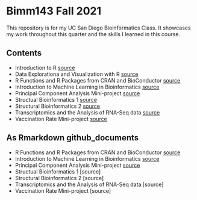 # Bimm143 Fall 2021 
This repository is for my UC San Diego Bioinformatics Class. 
It showcases my work throughout this quarter and the skills I learned in this course. 

## Contents 
- Introduction to R [source](https://github.com/camrynmccann/bimm143/blob/main/class04/Class04.pdf)
- Data Explorationa and Visualization with R [source](https://github.com/camrynmccann/bimm143/blob/main/Class05/Class05.pdf)
- R Functions and R Packages from CRAN and BioConductor [source](https://github.com/camrynmccann/bimm143/blob/main/Class06/Class06.pdf) 
- Introduction to Machine Learning in Bioinformatics [source](https://github.com/camrynmccann/bimm143/blob/main/Class08*/Class08-.pdf)
- Principal Component Analysis Mini-project [source](https://github.com/camrynmccann/bimm143/blob/main/Class09_MiniProject/Class09_MiniProject.pdf)
- Structual Bioinformatics 1 [source](https://github.com/camrynmccann/bimm143/blob/main/Class11.pdf)
- Structural Bioinformatics 2 [source](https://github.com/camrynmccann/bimm143/blob/main/Class11_Part2.pdf)
- Transcriptomics and the Analysis of RNA-Seq data [source](https://github.com/camrynmccann/bimm143/blob/main/Class15/Class15pt1.pdf)
- Vaccination Rate Mini-project [source](https://github.com/camrynmccann/bimm143/blob/main/Class17/Class17_Covid19MiniProject.pdf)

## As Rmarkdown github_documents
- R Functions and R Packages from CRAN and BioConductor [source](https://github.com/camrynmccann/bimm143/blob/main/Class06!.Rmd)
- Introduction to Machine Learning in Bioinformatics [source](https://github.com/camrynmccann/bimm143/blob/main/Class08!.Rmd)
- Principal Component Analysis Mini-project [source](https://github.com/camrynmccann/bimm143/blob/main/Class09_MiniProject.md)
- Structual Bioinformatics 1 [source]
- Structural Bioinformatics 2 [source]
- Transcriptomics and the Analysis of RNA-Seq data [source]
- Vaccination Rate Mini-project [source]
